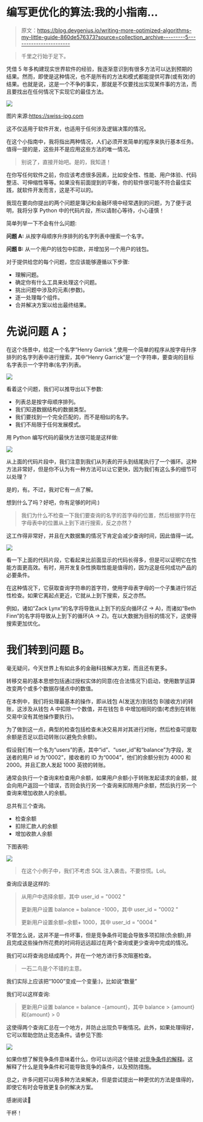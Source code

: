# 编写更优化的算法:我的小指南…

> 原文：<https://blog.devgenius.io/writing-more-optimized-algorithms-my-little-guide-860de576373?source=collection_archive---------5----------------------->

> 千里之行始于足下。

凭借 5 年多构建现实世界软件的经验，我逐渐意识到有很多方法可以达到预期的结果。然而，即使是这种情况，也不是所有的方法和模式都能提供可靠(或有效)的结果。也就是说，这是一个不争的事实，那就是不仅要找出实现某件事的方法，而且要找出在任何情况下实现它的最佳方法。

![](img/c4680dd795f6c50be9feba5d83a54860.png)

图片来源:https://swiss-ipg.com

这不仅适用于软件开发，也适用于任何涉及逻辑决策的情况。

在这个小指南中，我将指出两种情况，人们必须开发简单的程序来执行基本任务。值得一提的是，这些并不是应用这些方法的唯一情况。

> 别说了，直接开始吧。是的，我知道！

在你写任何软件之前，你应该考虑很多因素，比如安全性、性能、用户体验、代码整洁、可伸缩性等等。如果没有前面提到的平衡，你的软件很可能不符合最佳实践，就软件开发而言，这是不可以的。

我现在要向你提出的两个问题是簿记和金融环境中经常遇到的问题，为了便于说明，我将分享 Python 中的代码片段，所以请耐心等待，小心谨慎！

简单列举一下不会有什么问题:

**问题 A:** 从按字母顺序升序排列的名字列表中搜索一个名字。

**问题 B:** 从一个用户的钱包中扣款，并增加另一个用户的钱包。

对于提供给您的每个问题，您应该能够遵循以下步骤:

*   理解问题。
*   确定你有什么工具来处理这个问题。
*   挑出问题中涉及的元素(参数)。
*   逐一处理每个组件。
*   合并解决方案以给出最终结果。

# **先说问题 A；**

在这个场景中，给定一个名字“Henry Garrick ”,使用一个简单的程序从按字母升序排列的名字列表中进行搜索，其中“Henry Garrick”是一个字符串，要查询的目标名字表示一个字符串(名字)列表。

![](img/1e5ad8490c44e70d0d907fbc334f5996.png)

看着这个问题，我们可以推导出以下参数:

*   列表总是按字母顺序排列。
*   我们知道数据结构的数据类型。
*   我们要找到一个完全匹配的，而不是相似的名字。
*   我们不局限于任何发展模式。

用 Python 编写代码的最快方法很可能是这样做:

![](img/64803f92b5db65bfffa16affc4e0bfcf.png)

从上面的代码片段中，我们注意到我们从列表的开头到结尾执行了一个循环。这种方法非常好，但是你不认为有一种方法可以让它更快，因为我们有这么多的细节可以处理？

是的，有。不过，我对它有一点了解。

想到什么了吗？好吧，你有足够的时间:)

> 我们为什么不检查一下我们要查询的名字的首字母的位置，然后根据字符在字母表中的位置从上到下进行搜索，反之亦然？

这工作得非常好，并且在大数据集的情况下肯定会减少查询时间，因此值得一试。

![](img/0fb890580f4ebd427b7d6f20d8dd4c43.png)

看一下上面的代码片段，它看起来比前面显示的代码长得多，但是可以证明它在性能方面更高效。有时，用开发复杂性换取性能是值得的，因为这是任何成功产品的必要条件。

在这种情况下，它获取查询字符串的首字符，使用字母表字母的一个子集进行邻近性检查。如果它离起点更近，它就从上到下搜索，反之亦然。

例如，诸如“Zack Lynx”的名字将导致从上到下的反向循环(Z -> A)，而诸如“Beth Finn”的名字将导致从上到下的循环(A -> Z)。在以大数据为目标的情况下，这使得搜索更加优化。

# 我们转到问题 B。

毫无疑问，今天世界上有如此多的金融科技解决方案，而且还有更多。

转移交易的基本思想包括通过授权实体的同意(在合法情况下)启动，使用数学运算改变两个或多个数据存储点中的数值。

在本例中，我们将处理最基本的操作，即从钱包 A(发送方)到钱包 B(接收方)的转账，这涉及从钱包 A 中扣除一个数值，并在钱包 B 中增加相同的值(考虑到在转账交易中没有其他操作要执行)。

为了做到这一点，典型的检查包括检查未决交易并对其进行对账，然后检查可提取余额是否足以启动转账(以避免负余额)。

假设我们有一个名为“users”的表，其中“id”、“user_id”和“balance”为字段，发送者的用户 id 为“0002”，接收者的 ID 为“0004”，他们的余额分别为 4000 和 2000。并且汇款人发起 1000 英镑的转账。

通常会执行一个查询来检查用户余额，如果用户余额小于转账发起请求的金额，就会向用户返回一个错误，否则会执行另一个查询来扣除用户余额，然后执行另一个查询来增加收款人的余额。

总共有三个查询。

*   检查余额
*   扣除汇款人的余额
*   增加收款人余额

下图表明:

![](img/ac6240bfa430e4dbd52eac698aff3847.png)

> 在这个小例子中，我们不考虑 SQL 注入袭击。不要惊慌。Lol。

查询应该是这样的:

> 从用户中选择余额，其中 user_id = "0002 "
> 
> 更新用户设置 balance = balance -1000，其中 user_id = "0002 "
> 
> 更新用户设置余额=余额+ 1000，其中 user_id = "0004 "

不管怎么说，这并不是一件坏事，但是竞争条件可能会导致多项扣除(负余额),并且完成这些操作所花费的时间将远远超过在两个查询或更少查询中完成的情况。

我们可以将查询总结成两个，并在一个地方进行多次阻塞检查。

> 一石二鸟是个不错的主意。

我们实际上应该把“1000”变成一个变量:)，比如说“数量”

我们可以这样查询:

> 更新用户设置 balance = balance -{amount}，其中 balance > {amount}和{amount} > 0

这使得两个查询汇总在一个地方，并防止出现负平衡情况。此外，如果处理得好，它可以帮助您防止竞态条件。请参见下图:

![](img/d0f5a5a9fecd004c92f88a569ccd59d9.png)

如果你想了解竞争条件意味着什么，你可以访问这个链接:[对竞争条件的解释](https://www.techtarget.com/searchstorage/definition/race-condition)。这解释了什么是竞争条件和可能导致竞争的条件，以及预防措施。

总之，许多问题可以用多种方法来解决，但是尝试提出一种更优的方法是值得的，即使它有时会导致更复杂的解决方案。

感谢阅读💚

干杯！